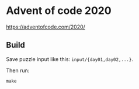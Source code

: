 # Advent of code 2020

https://adventofcode.com/2020/

## Build

Save puzzle input like this: `input/{day01,day02,...}`.

Then run:

```
make
```
